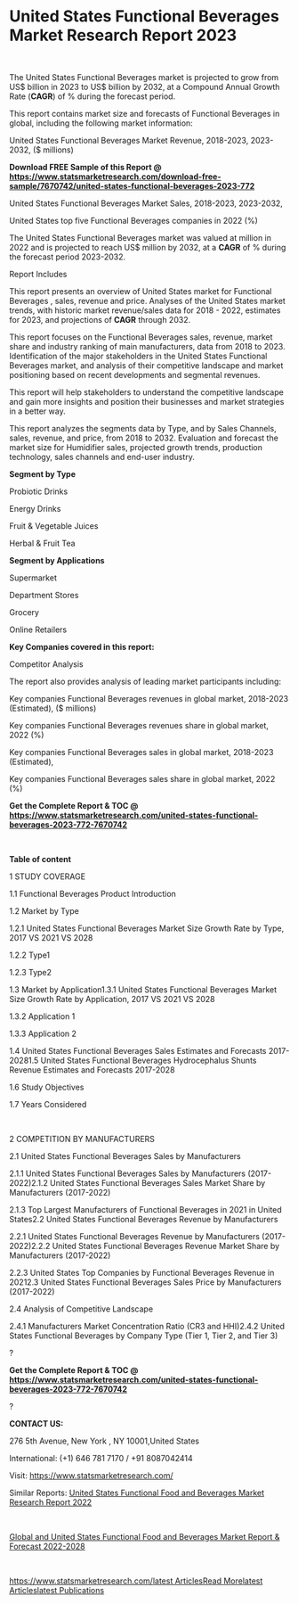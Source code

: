 <h1>United States Functional Beverages Market Research Report 2023</h1><br/><p>The United States Functional Beverages market is projected to grow from US$ billion in 2023 to US$ billion by 2032, at a Compound Annual Growth Rate (<strong>CAGR</strong>) of % during the forecast period.</p>
 
 
 
 <p>This report contains market size and forecasts of Functional Beverages in global, including the following market information:</p>
 
 
 
 <p>United States Functional Beverages Market Revenue, 2018-2023, 2023-2032, ($ millions)</p>
 
 
 
 <p><strong>Download FREE Sample of this Report @ <a href="https://www.statsmarketresearch.com/download-free-sample/7670742/united-states-functional-beverages-2023-772">https://www.statsmarketresearch.com/download-free-sample/7670742/united-states-functional-beverages-2023-772</a></strong></p>
 
 
 
 <p>United States Functional Beverages Market Sales, 2018-2023, 2023-2032,</p>
 
 
 
 <p>United States top five Functional Beverages companies in 2022 (%)</p>
 
 
 
 <p>The United States Functional Beverages market was valued at million in 2022 and is projected to reach US$ million by 2032, at a <strong>CAGR</strong> of % during the forecast period 2023-2032.</p>
 
 
 
 <p>Report Includes</p>
 
 
 
 <p>This report presents an overview of United States market for Functional Beverages , sales, revenue and price. Analyses of the United States market trends, with historic market revenue/sales data for 2018 - 2022, estimates for 2023, and projections of <strong>CAGR</strong> through 2032.</p>
 
 
 
 <p>This report focuses on the Functional Beverages sales, revenue, market share and industry ranking of main manufacturers, data from 2018 to 2023. Identification of the major stakeholders in the United States Functional Beverages market, and analysis of their competitive landscape and market positioning based on recent developments and segmental revenues.</p>
 
 
 
 <p>This report will help stakeholders to understand the competitive landscape and gain more insights and position their businesses and market strategies in a better way.</p>
 
 
 
 <p>This report analyzes the segments data by Type, and by Sales Channels, sales, revenue, and price, from 2018 to 2032. Evaluation and forecast the market size for Humidifier sales, projected growth trends, production technology, sales channels and end-user industry.</p>
 
 
 
 <p><strong>Segment by Type</strong></p>
 
 
 
 <p>Probiotic Drinks</p>
 
 
 
 <p>Energy Drinks</p>
 
 
 
 <p>Fruit & Vegetable Juices</p>
 
 
 
 <p>Herbal & Fruit Tea</p>
 
 
 
 <p><strong>Segment <strong><strong>by Applications</strong></strong></strong></p>
 
 
 
 <p>Supermarket</p>
 
 
 
 <p>Department Stores</p>
 
 
 
 <p>Grocery</p>
 
 
 
 <p>Online Retailers</p>
 
 
 
 <p><strong>Key Companies covered in this report:</strong></p>
 
 
 
 <p>Competitor Analysis</p>
 
 
 
 <p>The report also provides analysis of leading market participants including:</p>
 
 
 
 <p>Key companies Functional Beverages revenues in global market, 2018-2023 (Estimated), ($ millions)</p>
 
 
 
 <p>Key companies Functional Beverages revenues share in global market, 2022 (%)</p>
 
 
 
 <p>Key companies Functional Beverages sales in global market, 2018-2023 (Estimated),</p>
 
 
 
 <p>Key companies Functional Beverages sales share in global market, 2022 (%)</p>
 
 
 
 <div><b>Get the Complete Report & TOC @ <a href="https://www.statsmarketresearch.com/united-states-functional-beverages-2023-772-7670742">https://www.statsmarketresearch.com/united-states-functional-beverages-2023-772-7670742</a></b></div>
 
 
 
 <p><br />
 
 <b>Table of content</b></p>
 
 
 
 <p>1 STUDY COVERAGE<br />
 
 1.1 Functional Beverages Product Introduction<br />
 
 1.2 Market by Type<br />
 
 1.2.1 United States Functional Beverages Market Size Growth Rate by Type, 2017 VS 2021 VS 2028<br />
 
 1.2.2 Type1<br />
 
 1.2.3 Type2<br />
 
 1.3 Market by Application1.3.1 United States Functional Beverages Market Size Growth Rate by Application, 2017 VS 2021 VS 2028<br />
 
 1.3.2 Application 1<br />
 
 1.3.3 Application 2<br />
 
 1.4 United States Functional Beverages Sales Estimates and Forecasts 2017-20281.5 United States Functional Beverages Hydrocephalus Shunts Revenue Estimates and Forecasts 2017-2028<br />
 
 1.6 Study Objectives<br />
 
 1.7 Years Considered<br />
 
 <br />
 
 2 COMPETITION BY MANUFACTURERS<br />
 
 2.1 United States Functional Beverages Sales by Manufacturers<br />
 
 2.1.1 United States Functional Beverages Sales by Manufacturers (2017-2022)2.1.2 United States Functional Beverages Sales Market Share by Manufacturers (2017-2022)<br />
 
 2.1.3 Top Largest Manufacturers of Functional Beverages in 2021 in United States2.2 United States Functional Beverages Revenue by Manufacturers<br />
 
 2.2.1 United States Functional Beverages Revenue by Manufacturers (2017-2022)2.2.2 United States Functional Beverages Revenue Market Share by Manufacturers (2017-2022)<br />
 
 2.2.3 United States Top Companies by Functional Beverages Revenue in 20212.3 United States Functional Beverages Sales Price by Manufacturers (2017-2022)<br />
 
 2.4 Analysis of Competitive Landscape<br />
 
 2.4.1 Manufacturers Market Concentration Ratio (CR3 and HHI)2.4.2 United States Functional Beverages by Company Type (Tier 1, Tier 2, and Tier 3)<br />
 
 ? </p>
 
 
 
 <div><b>Get the Complete Report & TOC @ <a href="https://www.statsmarketresearch.com/united-states-functional-beverages-2023-772-7670742">https://www.statsmarketresearch.com/united-states-functional-beverages-2023-772-7670742</a></b></div>
 
 
 
 <p>? </p>
 
 
 
 <p><b>CONTACT US:</b><br />
 
 276 5th Avenue, New York , NY 10001,United States<br />
 
 International: (+1) 646 781 7170 / +91 8087042414<br />
 
 Visit: <a href="https://www.statsmarketresearch.com/">https://www.statsmarketresearch.com/</a><br />
 
 Similar Reports: <a href="https://www.statsmarketresearch.com/united-states-functional-beverages-2023-772-7670742">United States Functional Food and Beverages Market Research Report 2022</a><br />
 
 <br />
 
 <a href="https://www.statsmarketresearch.com/united-states-functional-beverages-2023-772-7670742">Global and United States Functional Food and Beverages Market Report & Forecast 2022-2028</a><br />
 
 <br />
 
 <a href="https://gyeongbokgung.com">https://www.statsmarketresearch.com/</a><a href="https://hallyeomaritime.com">latest Articles</a><a href="https://jingwansa.com">Read More</a><a href="https://nguoiviet.jp/">latest Articles</a><a href="https://www.intelmarketresearch.com/">latest Publications</a></p>